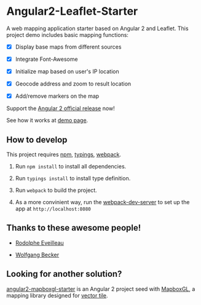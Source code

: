 Angular2-Leaflet-Starter
========================

A web mapping application starter based on Angular 2 and Leaflet. This project demo includes basic mapping functions:

-	[x] Display base maps from different sources

-	[x] Integrate Font-Awesome

-	[x] Initialize map based on user's IP location

-	[x] Geocode address and zoom to result location

-	[x] Add/remove markers on the map

Support the [Angular 2 official release](https://github.com/angular/angular/blob/master/CHANGELOG.md#200-2016-09-14) now!

See how it works at [demo page](http://haoliangyu.github.io/angular2-leaflet-starter/).

How to develop
--------------

This project requires [npm](https://www.npmjs.com/), [typings](https://www.npmjs.com/package/typings),  [webpack](http://webpack.github.io/docs/installation.html).

1.	Run `npm install` to install all dependencies.

2.	Run `typings install` to install type definition.

3.	Run `webpack` to build the project.

4.	As a more convinient way, run the [webpack-dev-server](http://webpack.github.io/docs/installation.html) to set up the app at `http://localhost:8080`

Thanks to these awesome people!
-------------------------------

-	[Rodolphe Eveilleau](https://github.com/rdphv)

- [Wolfgang Becker](https://github.com/vimwb)

Looking for another solution?
-------------------------------

[angular2-mapboxgl-starter](https://github.com/haoliangyu/angular2-mapboxgl-starter) is an Angular 2 project seed with [MapboxGL](https://www.mapbox.com/mapbox-gl-js/api/), a mapping library designed for [vector tile](https://www.mapbox.com/help/define-vector-tiles/).
